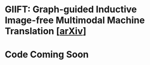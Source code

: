 # GIIFT: Graph-guided Inductive Image-free Multimodal Machine Translation [[arXiv](https://arxiv.org/abs/2507.18562)]

# Code Coming Soon
